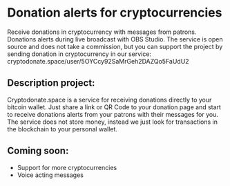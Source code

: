 # Donation alerts for cryptocurrencies
Receive donations in cryptocurrency with messages from patrons.
Donations alerts during live broadcast with OBS Studio.
The service is open source and does not take a commission, but you can support the project by sending donation in cryptocurrency in our service:
cryptodonate.space/user/5OYCcy92SaMrGeh2DAZQo5FaUdU2


## Description project:
Cryptodonate.space is a service for receiving donations directly to your bitcoin wallet. Just share a link or QR Code to your donation page and start to receive donations alerts from your patrons with their messages for you. The service does not store money, instead we just look for transactions in the blockchain to your personal wallet. 


## Сoming soon:
* Support for more cryptocurrencies
* Voice acting messages
  

